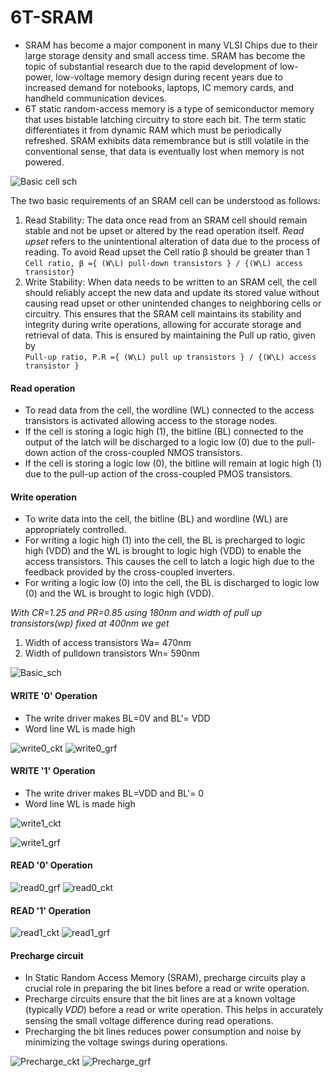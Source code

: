 # 6T-SRAM

* SRAM has become a major component in many VLSI Chips due to their large storage density and small access time. SRAM has become the topic of substantial research due to the rapid development of low-power, low-voltage memory design during recent years due to increased demand for notebooks, laptops, IC memory cards, and handheld communication devices.
* 6T static random-access memory is a type of semiconductor memory that uses bistable latching circuitry to store each bit. The term static differentiates it from dynamic RAM which must be periodically refreshed. SRAM exhibits data remembrance but is still volatile in the conventional sense, that data is eventually lost when memory is not powered. 

![Basic cell sch](https://github.com/Karthik-6362/6T-SRAM/assets/137412032/9d2b4ef9-69f5-4588-8458-9266d5e2b25e)

The two basic requirements of an SRAM cell can be understood as follows:
1. Read Stability: The data once read from an SRAM cell should remain stable and not be upset or altered by the read operation itself. *Read upset* refers to the unintentional alteration of data due to the process of reading. To avoid Read upset the Cell ratio β should be greater than 1 <br> 
``` Cell ratio, β ={ (W\L) pull-down transistors } / {(W\L) access transistor} ```
2. Write Stability: When data needs to be written to an SRAM cell, the cell should reliably accept the new data and update its stored value without causing read upset or other unintended changes to neighboring cells or circuitry. This ensures that the SRAM cell maintains its stability and integrity during write operations, allowing for accurate storage and retrieval of data. This is ensured by maintaining the Pull up ratio, given by <br>
```Pull-up ratio, P.R ={ (W\L) pull up transistors } / {(W\L) access transistor } ```

#### Read operation
* To read data from the cell, the wordline (WL) connected to the access transistors is activated allowing access to the storage nodes.
* If the cell is storing a logic high (1), the bitline (BL) connected to the output of the latch will be discharged to a logic low (0) due to the pull-down action of the cross-coupled NMOS transistors.
* If the cell is storing a logic low (0), the bitline will remain at logic high (1) due to the pull-up action of the cross-coupled PMOS transistors.

#### Write operation
* To write data into the cell, the bitline (BL) and wordline (WL) are appropriately controlled.
* For writing a logic high (1) into the cell, the BL is precharged to logic high (VDD) and the WL is brought to logic high (VDD) to enable the access transistors. This causes the cell to latch a logic high due to the feedback provided by the cross-coupled inverters.
* For writing a logic low (0) into the cell, the BL is discharged to logic low (0) and the WL is brought to logic high (VDD).

*With CR=1.25 and PR=0.85 using 180nm and width of pull up transistors(wp) fixed at 400nm we get*
1. Width of access transistors Wa= 470nm
2. Width of pulldown transistors Wn= 590nm

![Basic_sch](https://github.com/Karthik-6362/6T-SRAM/assets/137412032/01621261-6dfd-49c1-9221-1fc4269c1bce)

#### WRITE '0' Operation
* The write driver makes BL=0V and BL'= VDD
* Word line WL is made high

![write0_ckt](https://github.com/Karthik-6362/6T-SRAM/assets/137412032/a6c58e8b-72f9-4c07-bde5-8ac479225477)
![write0_grf](https://github.com/Karthik-6362/6T-SRAM/assets/137412032/aaa72073-6061-41a7-b831-a5bb2b83a9f8)


#### WRITE '1' Operation
* The write driver makes BL=VDD and BL'= 0
* Word line WL is made high

![write1_ckt](https://github.com/Karthik-6362/6T-SRAM/assets/137412032/46a0f26c-382e-481d-b2d7-5e41a19bd928)

![write1_grf](https://github.com/Karthik-6362/6T-SRAM/assets/137412032/80005edc-2593-4396-9180-d6f2a7dd4c80)


#### READ '0' Operation

![read0_grf](https://github.com/Karthik-6362/6T-SRAM/assets/137412032/c8cab5ba-3082-4b16-a55e-493be6cd4e38)
![read0_ckt](https://github.com/Karthik-6362/6T-SRAM/assets/137412032/07357d78-097c-45e5-be77-4d301216795c)

#### READ '1' Operation
![read1_ckt](https://github.com/Karthik-6362/6T-SRAM/assets/137412032/fe7f3e6f-f7d8-4ab6-a0fc-8faa0d53ac3e)
![read1_grf](https://github.com/Karthik-6362/6T-SRAM/assets/137412032/5c75d2bb-8ad5-4209-8ee7-377014368cf3)

#### Precharge circuit
* In Static Random Access Memory (SRAM), precharge circuits play a crucial role in preparing the bit lines before a read or write operation.
* Precharge circuits ensure that the bit lines are at a known voltage (typically 𝑉𝐷𝐷) before a read or write operation. This helps in accurately sensing the small voltage difference during read operations.
* Precharging the bit lines reduces power consumption and noise by minimizing the voltage swings during operations.

![Precharge_ckt](https://github.com/Karthik-6362/6T-SRAM/assets/137412032/2195ded5-23df-4834-bdfc-72a7cb6c8ea0)
![Precharge_grf](https://github.com/Karthik-6362/6T-SRAM/assets/137412032/e49b5fc8-dac4-4a68-84b9-bab621dfd8a1)


